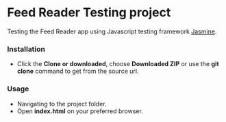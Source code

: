 # Feed Reader Testing project
Testing the Feed Reader app using Javascript testing framework [Jasmine](https://jasmine.github.io/).

### Installation
- Click the **Clone or downloaded**, choose **Downloaded ZIP** or
use the **git clone** command to get from the source url.

### Usage
- Navigating to the project folder.
- Open **index.html** on your preferred browser.
